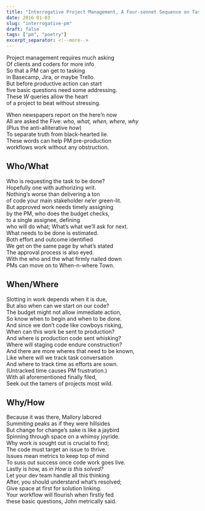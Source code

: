 ```yaml
---
title: "Interrogative Project Management, A Four-sonnet Sequence on Task-level Discovery"
date: 2016-01-03
slug: "interrogative-pm"
draft: false
tags: ["pm", "poetry"]
excerpt_separator: <!--more-->
---
```


Project management requires much asking  
Of clients and coders for more info  
So that a PM can get to tasking  
in Basecamp, Jira, or maybe Trello.  
But before productive action can start  
five basic questions need some addressing.  
These _W_ queries allow the heart  
of a project to beat without stressing.  

<!--more-->

When newspapers report on the here’n now  
All are asked the Five: _who, what, when, where, why_  
(Plus the anti-alliterative _how_)  
To separate truth from black-hearted lie.  
These words can help PM pre-production  
workflows work without any obstruction.  

## Who/What
Who is requesting the task to be done?  
Hopefully one with authorizing writ.  
Nothing’s worse than delivering a ton  
of code your main stakeholder ne’er green-lit.  
But approved work needs timely assigning  
by the PM, who does the budget checks,  
to a single assignee, defining  
who will do what; What’s what we’ll ask for next.  
What needs to be done is estimated.  
Both effort and outcome identified  
We get on the same page by what’s stated  
The approval process is also eyed.  
With the who and the what firmly nailed down  
PMs can move on to When-n-where Town.  

## When/Where
Slotting in work depends when it is due,  
But also when can we start on our code?  
The budget might not allow immediate action,  
So know when to begin and when to be done.  
And since we don’t code like cowboys risking,  
When can this work be sent to production?  
And where is production code sent whisking?  
Where will staging code endure construction?  
And there are more wheres that need to be known,  
Like where will we track task conversation  
And where to track time as efforts are sown.  
(Untracked time causes PM frustration.)  
With all aforementioned finally filed,  
Seek out the tamers of projects most wild.  

## Why/How
Because it was there, Mallory labored  
Summiting peaks as if they were hillsides  
But change for change’s sake is like a jaybird  
Spinning through space on a whimsy joyride.  
Why work is sought out is crucial to find;  
The code must target an issue to thrive.  
Issues mean metrics to keep top of mind  
To suss out success once code work goes live.  
Lastly is how, as in _How is this solved?_  
Let your dev team handle all this thinking  
After, you should understand what’s resolved;  
Give space at first for solution linking.  
Your workflow will flourish when firstly fed  
these basic questions, John metrically said.
